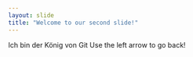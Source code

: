 ```yaml
---
layout: slide
title: "Welcome to our second slide!"
---
```

Ich bin der König von Git
Use the left arrow to go back!
